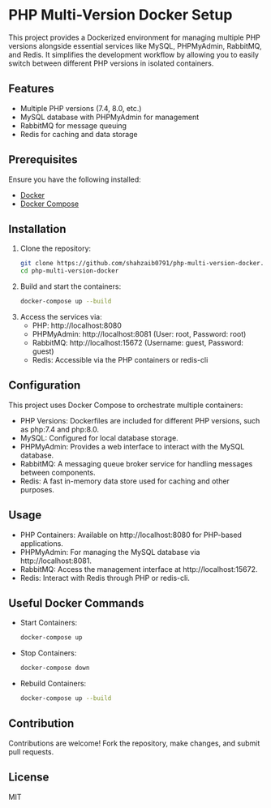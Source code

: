 # PHP Multi-Version Docker Setup

This project provides a Dockerized environment for managing multiple PHP versions alongside essential services like MySQL, PHPMyAdmin, RabbitMQ, and Redis. It simplifies the development workflow by allowing you to easily switch between different PHP versions in isolated containers.

## Features
- Multiple PHP versions (7.4, 8.0, etc.)
- MySQL database with PHPMyAdmin for management
- RabbitMQ for message queuing
- Redis for caching and data storage

## Prerequisites
Ensure you have the following installed:
- [Docker](https://www.docker.com/get-started)
- [Docker Compose](https://docs.docker.com/compose/install/)

## Installation

1. Clone the repository:
   ```bash
   git clone https://github.com/shahzaib0791/php-multi-version-docker.git
   cd php-multi-version-docker

2. Build and start the containers:
    ```bash
    docker-compose up --build

3. Access the services via:
    - PHP: http://localhost:8080
    - PHPMyAdmin: http://localhost:8081 (User: root, Password: root)
    - RabbitMQ: http://localhost:15672 (Username: guest, Password: guest)
    - Redis: Accessible via the PHP containers or redis-cli

## Configuration
This project uses Docker Compose to orchestrate multiple containers:

- PHP Versions: Dockerfiles are included for different PHP versions, such as php:7.4 and php:8.0.
- MySQL: Configured for local database storage.
- PHPMyAdmin: Provides a web interface to interact with the MySQL database.
- RabbitMQ: A messaging queue broker service for handling messages between components.
- Redis: A fast in-memory data store used for caching and other purposes.

## Usage
- PHP Containers: Available on http://localhost:8080 for PHP-based applications.
- PHPMyAdmin: For managing the MySQL database via http://localhost:8081.
- RabbitMQ: Access the management interface at http://localhost:15672.
- Redis: Interact with Redis through PHP or redis-cli.

## Useful Docker Commands
- Start Containers:
    ```bash
    docker-compose up
- Stop Containers:
    ```bash
    docker-compose down
- Rebuild Containers:
    ```bash
    docker-compose up --build

## Contribution
Contributions are welcome! Fork the repository, make changes, and submit pull requests.

## License
MIT
